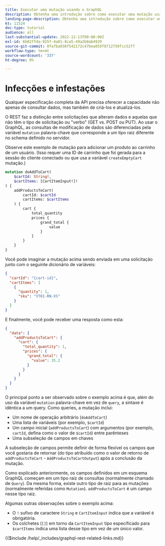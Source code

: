 ```yaml
---
title: Executar uma mutação usando o GraphQL
description: Obtenha uma introdução sobre como executar uma mutação usando o GraphQL no Adobe Commerce e [!DNL Magento Open Source]. Execute sua primeira mutação usando chamadas de POST.
landing-page-description: Obtenha uma introdução sobre como executar uma mutação usando o GraphQL no Adobe Commerce e [!DNL Magento Open Source]. Execute sua primeira mutação usando chamadas de POST.
kt: 11524
doc-type: tutorial
audience: all
last-substantial-update: 2022-12-13T00:00:00Z
exl-id: 6b82ffda-925f-4a81-8ca5-49a2b8ab4929
source-git-commit: 0fa7ba038f542172c47bea859f8712759fcc52f7
workflow-type: tm+mt
source-wordcount: '337'
ht-degree: 0%

---
```


# Infecções e infestações

Qualquer especificação completa da API precisa oferecer a capacidade não apenas de consultar dados, mas também de criá-los e atualizá-los.

O REST faz a distinção entre solicitações que alteram dados e aquelas que não têm o tipo de solicitação ou &quot;verbo&quot; (GET vs. POST ou PUT).
Ao usar o GraphQL, as consultas de modificação de dados são diferenciadas pela variável `mutation` palavra-chave que corresponde a um tipo raiz diferente no schema definido no servidor.

Observe este exemplo de mutação para adicionar um produto ao carrinho de um usuário. (Isso requer uma ID de carrinho que foi gerada para a sessão do cliente conectado ou que usa a variável `createEmptyCart` mutação.)

```graphql
mutation doAddToCart(
    $cartId: String!,
    $cartItems: [CartItemInput!]!
) {
    addProductsToCart(
        cartId: $cartId
        cartItems: $cartItems
    ) {
        cart {
            total_quantity
            prices {
                grand_total {
                    value
                }
            }
        }
    }
}
```

Você pode imaginar a mutação acima sendo enviada em uma solicitação junto com o seguinte dicionário de variáveis:

```json
{
  "cartId": "{cart-id}",
  "cartItems": [
    {
      "quantity": 1,
      "sku": "VT01-RN-XS"
    }
  ]
}
```

E finalmente, você pode receber uma resposta como esta:

```json
{
  "data": {
    "addProductsToCart": {
      "cart": {
        "total_quantity": 1,
        "prices": {
          "grand_total": {
            "value": 35.2
          }
        }
      }
    }
  }
}
```

O principal ponto a ser observado sobre o exemplo acima é que, além do uso da variável `mutation` palavra-chave em vez de `query`, a sintaxe é idêntica a um query. Como queries, a mutação inclui:

* Um nome de operação arbitrário (`doAddToCart`)
* Uma lista de variáveis (por exemplo, `$cartId`)
* Um campo inicial (`addProductsToCart`) com argumentos (por exemplo, `cartId`, defina como o valor de `$cartId`) entre parênteses
* Uma subseleção de campos em chaves

A subseleção de campos permite definir de forma flexível os campos que você gostaria de retornar (do tipo atribuído como o valor de retorno de `addProductsToCart` - `AddProductsToCartOutput`) após a conclusão da mutação.

Como explicado anteriormente, os campos definidos em um esquema GraphQL começam em um tipo raiz de consultas (normalmente chamado de `Query`). Da mesma forma, existe outro tipo de raiz para as mutações (normalmente referidas como `Mutation`). `addProductsToCart` é um campo nesse tipo raiz.

Algumas outras observações sobre o exemplo acima:

* O `!` sufixo de caractere `String` e `CartItemInput` indica que a variável é obrigatória.
* Os colchetes (`[]`) em torno da `CartItemInput` tipo especificado para `$cartItems` indica uma lista desse tipo em vez de um único valor.

{{$include /help/_includes/graphql-rest-related-links.md}}
